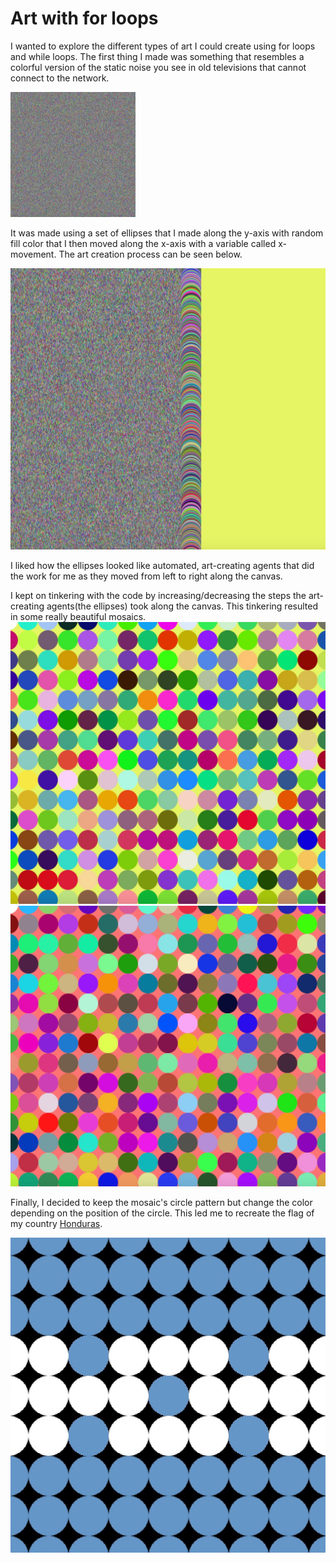 # Art with for loops

I wanted to explore the different types of art I could create using for loops and while loops. The first thing I made was something that resembles a colorful version of the static noise you see in old televisions that cannot connect to the network. 

<img style="width:200px;height:200px;" src="art1.jpg">

It was made using a set of ellipses that I made along the y-axis with random fill color that I then moved along the x-axis with a variable called x-movement. The art creation process can be seen below. 

<img src="art1_1.jpg">

I liked how the ellipses looked like automated, art-creating agents that did the work for me as they moved from left to right along the canvas.

I kept on tinkering with the code by increasing/decreasing the steps the art-creating agents(the ellipses) took along the canvas. This tinkering resulted in some really beautiful mosaics. 
<img src="art2_1.jpg">
<img src="art2_2.jpg">

Finally, I decided to keep the mosaic's circle pattern but change the color depending on the position of the circle. This led me to recreate the flag of my country <a href="https://en.wikipedia.org/wiki/Honduras">Honduras</a>.

<img src="honduras.jpg">

